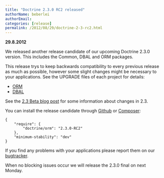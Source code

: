 ```yaml
---
title: "Doctrine 2.3.0 RC2 released"
authorName: beberlei
authorEmail:
categories: [release]
permalink: /2012/08/29/doctrine-2-3-rc2.html
---
```

**29.8.2012**

We released another release candidate of our upcoming Doctrine 2.3.0
version. This includes the Common, DBAL and ORM packages.

This release trys to keep backwards compatibility to every previous
release as much as possible, however some slight changes might be
necessary to your applications. See the UPGRADE files of each project
for details:

-   [ORM](https://github.com/doctrine/doctrine2/blob/master/UPGRADE.md)
-   [DBAL](https://github.com/doctrine/dbal/blob/master/UPGRADE)

See the [2.3 Beta blog
post](https://www.doctrine-project.org/2012/07/16/doctrine-2-3-beta.html) for
some information about changes in 2.3.

You can install the release candidate through
[Github](https://github.com/doctrine/doctrine2) or
[Composer](https://packagist.org):

    {
        "require": {
            "doctrine/orm": "2.3.0-RC2"
        },
        "minimum-stability": "dev"
    }

If you find any problems with your applications please report them on
our [bugtracker](https://www.doctrine-project.org/jira).

When no blocking issues occur we will release the 2.3.0 final on next
Monday.
